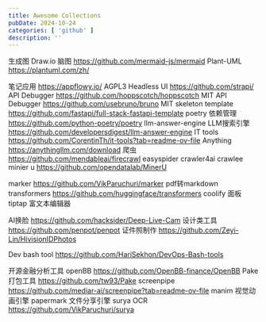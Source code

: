 ```yaml
---
title: Awesome Collections
pubDate: 2024-10-24
categories: [ 'github' ]
description: ''
---
```


生成图 Draw.io
脑图 https://github.com/mermaid-js/mermaid
Plant-UML https://plantuml.com/zh/

笔记应用 https://appflowy.io/ AGPL3
Headless UI https://github.com/strapi/
API Debugger https://github.com/hoppscotch/hoppscotch MIT
API Debugger https://github.com/usebruno/bruno MIT
skeleton template https://github.com/fastapi/full-stack-fastapi-template
poetry 依赖管理 https://github.com/python-poetry/poetry
llm-answer-engine LLM搜索引擎 https://github.com/developersdigest/llm-answer-engine
IT tools https://github.com/CorentinTh/it-tools?tab=readme-ov-file
Anything https://anythingllm.com/download
爬虫
https://github.com/mendableai/firecrawl
easyspider
crawler4ai
crawlee
minier u https://github.com/opendatalab/MinerU

marker https://github.com/VikParuchuri/marker pdf转markdown
transformers https://github.com/huggingface/transformers
coolify 面板
tiptap 富文本编辑器

AI换脸 https://github.com/hacksider/Deep-Live-Cam
设计类工具 https://github.com/penpot/penpot
证件照制作 https://github.com/Zeyi-Lin/HivisionIDPhotos

Dev bash tool https://github.com/HariSekhon/DevOps-Bash-tools

开源金融分析工具 openBB https://github.com/OpenBB-finance/OpenBB
Pake打包工具  https://github.com/tw93/Pake
screenpipe https://github.com/mediar-ai/screenpipe?tab=readme-ov-file
manim 视觉动画引擎
papermark 文件分享引擎
surya OCR https://github.com/VikParuchuri/surya